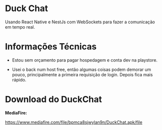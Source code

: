 # Duck Chat

Usando React Native e NestJs com WebSockets para fazer a comunicação em tempo real.

# Informações Técnicas

- Estou sem orçamento para pagar hospedagem e conta dev na playstore.

- Usei o back num host free, então algumas coisas podem demorar um pouco, principalmente a primeira requisição de login. Depois fica mais rápido.

# Download do DuckChat

**MediaFire:**

https://www.mediafire.com/file/bpmca8sjwylan9n/DuckChat.apk/file
